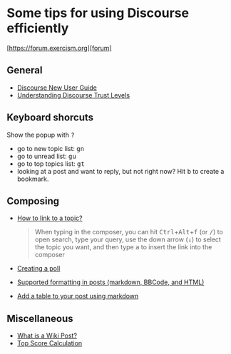 # Some tips for using Discourse efficiently 

[https://forum.exercism.org][forum]

## General

* [Discourse New User Guide][New-User]
* [Understanding Discourse Trust Levels][Trust-Levels]

## Keyboard shorcuts

Show the popup with <kbd>?</kbd>

* go to new topic list: <kbd>g</kbd><kbd>n</kbd>
* go to unread list: <kbd>g</kbd><kbd>u</kbd>
* go to top topics list: <kbd>g</kbd><kbd>t</kbd>
* looking at a post and want to reply, but not right now? Hit <kbd>b</kbd> to create a bookmark.

## Composing

* [How to link to a topic?][link]

    > When typing in the composer, you can hit <kbd>Ctrl</kbd>+<kbd>Alt</kbd>+<kbd>f</kbd> (or <kbd>/</kbd>) to open search, type your query, use the down arrow (<kbd>↓</kbd>) to select the topic you want, and then type <kbd>a</kbd> to insert the link into the composer

* [Creating a poll][poll]
* [Supported formatting in posts (markdown, BBCode, and HTML)][formatting]
* [Add a table to your post using markdown][tables]

## Miscellaneous

* [What is a Wiki Post?][wiki]
* [Top Score Calculation][top-score]


[forum]: https://forum.exercism.org
[link]: https://meta.discourse.org/t/fast-way-to-link-to-existing-topic/105603/3
[New-User]: https://meta.discourse.org/t/discourse-new-user-guide/96331
[top-score]: https://meta.discourse.org/t/how-are-top-topics-calculated/240928#
[wiki]: https://meta.discourse.org/t/what-is-a-wiki-post/30801
[poll]: https://meta.discourse.org/t/create-a-poll-that-others-can-vote-on/77548#
[tables]: https://meta.discourse.org/t/add-a-table-to-your-post-using-markdown/66544
[formatting]: https://meta.discourse.org/t/supported-formatting-in-posts-markdown-bbcode-and-html/239348
[Trust-Levels]: https://blog.discourse.org/2018/06/understanding-discourse-trust-levels/
